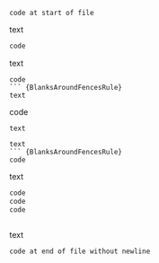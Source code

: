 ```
code at start of file
```

text

```ruby
code
```

text
``` {BlanksAroundFencesRule}
code
``` {BlanksAroundFencesRule}
text

```
code
``` {BlanksAroundFencesRule}
text

text
``` {BlanksAroundFencesRule}
code
```

text

```js
code
code
code
```

```html
```

text

```
code at end of file without newline
```